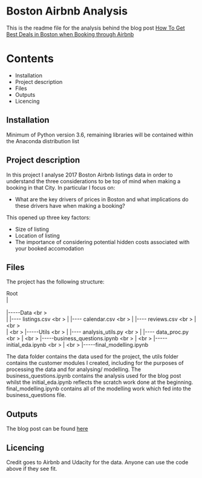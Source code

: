 # Boston Airbnb Analysis

This is the readme file for the analysis behind the blog post [How To Get Best Deals in Boston when Booking through Airbnb](https://medium.com/@matthewspillane88/how-to-get-best-deals-in-boston-when-booking-through-airbnb-e01da035cf51)

# Contents

* Installation
* Project description
* Files
* Outputs
* Licencing

## Installation

Minimum of Python version 3.6, remaining libraries will be contained within the Anaconda distribution list

## Project description

In this project I analyse 2017 Boston Airbnb listings data in order to understand the three considerations to be top of mind when making a booking in that City. 
In particular I focus on:

* What are the key drivers of prices in Boston and what implications do these drivers have when making a booking?

This opened up three key factors:

* Size of listing
* Location of listing
* The importance of considering potential hidden costs associated with your booked accomodation

## Files

The project has the following structure:

Root <br />
| <br />  
|-----Data <br \>  
|		|---- listings.csv <br \>
|		|---- calendar.csv <br \>
|		|---- reviews.csv <br \>
| <br \>		
| <br \>
|-----Utils <br \>
|		|---- analysis_utils.py <br \>
|		|---- data_proc.py <br \>
| <br \>
|-----business_questions.ipynb <br \>
| <br \>
|-----initial_eda.ipynb <br \>
| <br \>
|-----final_modelling.ipynb		

The data folder contains the data used for the project, the utils folder contains the customer modules I created, including for the purposes of processing the data and 
for analysing/ modelling. The business_questions.ipynb contains the analysis used for the blog post whilst the initial_eda.ipynb reflects the scratch work done at the beginning.
final_modelling.ipynb contains all of the modelling work which fed into the business_questions file.

## Outputs

The blog post can be found [here](https://medium.com/@matthewspillane88/how-to-get-best-deals-in-boston-when-booking-through-airbnb-e01da035cf51)

## Licencing

Credit goes to Airbnb and Udacity for the data. Anyone can use the code above if they see fit.

